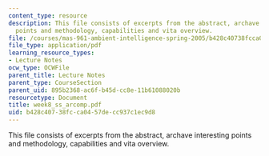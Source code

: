```yaml
---
content_type: resource
description: This file consists of excerpts from the abstract, archave interesting
  points and methodology, capabilities and vita overview.
file: /courses/mas-961-ambient-intelligence-spring-2005/b428c40738fcca0457decc937c1ec9d8_week8_ss_arcomp.pdf
file_type: application/pdf
learning_resource_types:
- Lecture Notes
ocw_type: OCWFile
parent_title: Lecture Notes
parent_type: CourseSection
parent_uid: 895b2368-ac6f-b45d-cc8e-11b61088020b
resourcetype: Document
title: week8_ss_arcomp.pdf
uid: b428c407-38fc-ca04-57de-cc937c1ec9d8
---
```

This file consists of excerpts from the abstract, archave interesting points and methodology, capabilities and vita overview.

